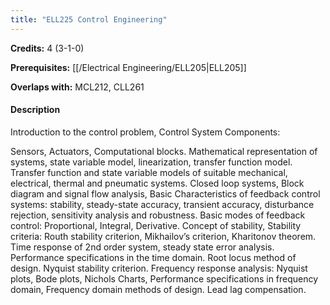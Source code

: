 ```yaml
---
title: "ELL225 Control Engineering"
---
```

**Credits:** 4 (3-1-0)

**Prerequisites:** [[/Electrical Engineering/ELL205|ELL205]]

**Overlaps with:** MCL212, CLL261

#### Description
Introduction to the control problem, Control System Components:

Sensors, Actuators, Computational blocks. Mathematical representation of systems, state variable model, linearization, transfer function model. Transfer function and state variable models of suitable mechanical, electrical, thermal and pneumatic systems. Closed loop systems, Block diagram and signal flow analysis, Basic Characteristics of feedback control systems: stability, steady-state accuracy, transient accuracy, disturbance rejection, sensitivity analysis and robustness. Basic modes of feedback control: Proportional, Integral, Derivative. Concept of stability, Stability criteria: Routh stability criterion, Mikhailov’s criterion, Kharitonov theorem. Time response of 2nd order system, steady state error analysis. Performance specifications in the time domain. Root locus method of design. Nyquist stability criterion. Frequency response analysis: Nyquist plots, Bode plots, Nichols Charts, Performance specifications in frequency domain, Frequency domain methods of design. Lead lag compensation.